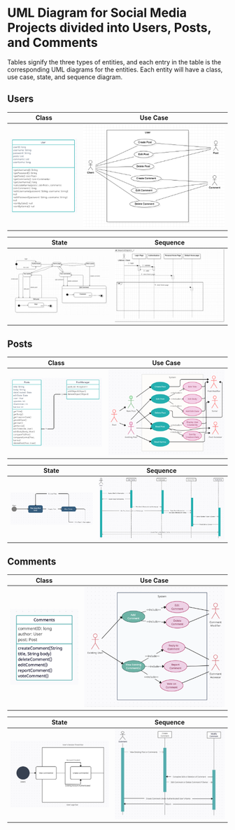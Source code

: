 UML Diagram for Social Media Projects divided into Users, Posts, and Comments
===
Tables signify the three types of entities, and each entry in the table is the corresponding UML diagrams for the entities. Each entity will have a class, use case, state, and sequence diagram.

Users
---
| **Class** | **Use Case** |
| :---: | :---: |
| <a href="https://github.com/Trilinear/CS151-Uptick/blob/main/diagrams/users/Class%20Diagram.PNG"><img src="https://raw.githubusercontent.com/Trilinear/CS151-Uptick/main/diagrams/users/Class%20Diagram.PNG"></a> | <a href="https://github.com/Trilinear/CS151-Uptick/blob/main/diagrams/users/Use%20Case%20Diagram.png"><img src="https://raw.githubusercontent.com/Trilinear/CS151-Uptick/main/diagrams/users/Use%20Case%20Diagram.png"></a> |

| **State** | **Sequence** |
| :---: | :---: |
| <a href="https://github.com/Trilinear/CS151-Uptick/blob/main/diagrams/users/State%20Diagram.png"><img src="https://raw.githubusercontent.com/Trilinear/CS151-Uptick/main/diagrams/users/State%20Diagram.png"></a> | <a href="https://github.com/Trilinear/CS151-Uptick/blob/main/diagrams/users/Sequence%20Diagram.png"><img src="https://raw.githubusercontent.com/Trilinear/CS151-Uptick/main/diagrams/users/Sequence%20Diagram.png"></a> |

Posts
---
| **Class** | **Use Case** |
| :---: | :---: |
| <a href="https://github.com/Trilinear/CS151-Uptick/blob/main/diagrams/posts/Class%20Diagram.PNG"><img src="https://raw.githubusercontent.com/Trilinear/CS151-Uptick/main/diagrams/posts/Class%20Diagram.PNG"></a> | <a href="https://github.com/Trilinear/CS151-Uptick/blob/main/diagrams/posts/Use%20Case%20Diagram.PNG"><img src="https://raw.githubusercontent.com/Trilinear/CS151-Uptick/main/diagrams/posts/Use%20Case%20Diagram.PNG"></a> |

| **State** | **Sequence** |
| :---: | :---: 
| <a href="https://github.com/Trilinear/CS151-Uptick/blob/main/diagrams/posts/State%20Diagram.PNG"><img src="https://raw.githubusercontent.com/Trilinear/CS151-Uptick/main/diagrams/posts/State%20Diagram.PNG"></a> | <a href="https://github.com/Trilinear/CS151-Uptick/blob/main/diagrams/posts/Sequence%20Diagram.PNG"><img src="https://raw.githubusercontent.com/Trilinear/CS151-Uptick/main/diagrams/posts/Sequence%20Diagram.PNG"></a> |

Comments
---
| **Class** | **Use Case** |
| :---: | :---: |
| <a href="https://github.com/Trilinear/CS151-Uptick/blob/main/diagrams/comments/Class.png"><img src="https://raw.githubusercontent.com/Trilinear/CS151-Uptick/main/diagrams/comments/Class.png"></a> | <a href="https://github.com/Trilinear/CS151-Uptick/blob/main/diagrams/comments/Use%20Case.png"><img src="https://raw.githubusercontent.com/Trilinear/CS151-Uptick/main/diagrams/comments/Use%20Case.png"></a> |

| **State** | **Sequence** |
| :---: | :---: |
| <a href="https://github.com/Trilinear/CS151-Uptick/blob/main/diagrams/comments/State.png"><img src="https://raw.githubusercontent.com/Trilinear/CS151-Uptick/main/diagrams/comments/State.png"></a> | <a href="https://github.com/Trilinear/CS151-Uptick/blob/main/diagrams/comments/Sequence.png"><img src="https://raw.githubusercontent.com/Trilinear/CS151-Uptick/main/diagrams/comments/Sequence.png"></a> |

